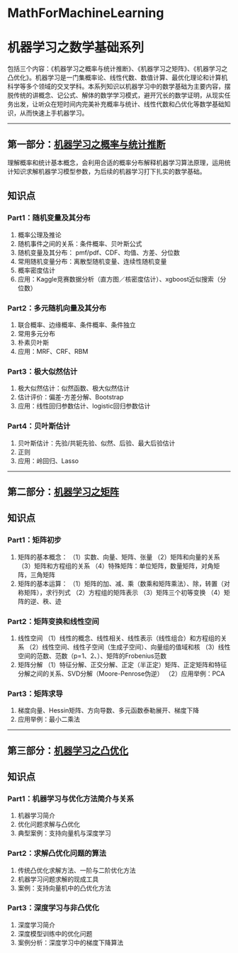 # MathForMachineLearning
# 机器学习之数学基础系列


包括三个内容：《机器学习之概率与统计推断》、《机器学习之矩阵》、《机器学习之凸优化》。机器学习是一门集概率论、线性代数、数值计算、最优化理论和计算机科学等多个领域的交叉学科。本系列知识以机器学习中的数学基础为主要内容，摆脱传统的讲概念、记公式、解体的数学学习模式，避开冗长的数学证明，从现实任务出发，让听众在短时间内完美补充概率与统计、线性代数和凸优化等数学基础知识，从而快速上手机器学习。



------------------------------------
## 第一部分：[机器学习之概率与统计推断](https://github.com/lymanzhang/MathForMachineLearning/blob/master/01_Probability%20and%20Statistical%20Inference/README.md)

理解概率和统计基本概念，会利用合适的概率分布解释机器学习算法原理，运用统计知识求解机器学习模型参数，为后续的机器学习打下扎实的数学基础。

## 知识点

### Part1：随机变量及其分布

1. 概率公理及推论
2. 随机事件之间的关系：条件概率、贝叶斯公式
3. 随机变量及其分布： pmf/pdf、CDF、均值、方差、分位数
4. 常用随机变量分布：离散型随机变量、连续性随机变量
5. 概率密度估计
6. 应用：Kaggle竞赛数据分析（直方图／核密度估计）、xgboost近似搜索（分位数）

### Part2：多元随机向量及其分布
1. 联合概率、边缘概率、条件概率、条件独立
2. 常用多元分布
3. 朴素贝叶斯
4. 应用：MRF、CRF、RBM

### Part3：极大似然估计
1. 极大似然估计：似然函数、极大似然估计
2. 估计评价：偏差-方差分解、Bootstrap
3. 应用：线性回归参数估计、logistic回归参数估计

### Part4：贝叶斯估计
1. 贝叶斯估计：先验/共轭先验、似然、后验、最大后验估计
2. 正则
3. 应用：岭回归、Lasso




------------------------------------
## 第二部分：[机器学习之矩阵]()

## 知识点

### Part1：矩阵初步

1. 矩阵的基本概念：
（1）实数、向量、矩阵、张量
（2）矩阵和向量的关系
（3）矩阵和方程组的关系
（4）特殊矩阵：单位矩阵，数量矩阵，对角矩阵，三角矩阵 
2. 矩阵的基本运算：
（1）矩阵的加、减、乘（数乘和矩阵乘法）、除，转置（对称矩阵），求行列式
（2）方程组的矩阵表示
（3）矩阵三个初等变换
（4）矩阵的逆、秩、迹

### Part2：矩阵变换和线性空间
1. 线性空间
（1）线性的概念、线性相关、线性表示（线性组合）和方程组的关系
（2）线性空间、线性子空间（生成子空间）、向量组的值域和核
（3）线性空间的范数、范数（p=1、2、）、矩阵的Frobenius范数
2. 矩阵分解
（1）特征分解、正交分解、正定（半正定）矩阵、正定矩阵和特征分解之间的关系、SVD分解（Moore-Penrose伪逆）
（2）应用举例：PCA

### Part3：矩阵求导
1. 梯度向量、Hessin矩阵、方向导数、多元函数泰勒展开、梯度下降
2. 应用举例：最小二乘法



------------------------------------
## 第三部分：[机器学习之凸优化]()

## 知识点

### Part1：机器学习与优化方法简介与关系
1. 机器学习简介
2. 优化问题求解与凸优化
3. 典型案例：支持向量机与深度学习

### Part2：求解凸优化问题的算法
1. 传统凸优化求解方法、一阶与二阶优化方法
2. 机器学习问题求解的现成工具
3. 案例：支持向量机中的凸优化方法

### Part3：深度学习与非凸优化
1. 深度学习简介
2. 深度模型训练中的优化问题
3. 案例分析：深度学习中的梯度下降算法
